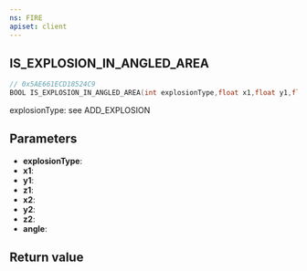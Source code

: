 ```yaml
---
ns: FIRE
apiset: client
---
```

## IS_EXPLOSION_IN_ANGLED_AREA

```c
// 0x5AE661ECD18524C9
BOOL IS_EXPLOSION_IN_ANGLED_AREA(int explosionType,float x1,float y1,float z1,float x2,float y2,float z2,float angle);
```

explosionType: see ADD_EXPLOSION

## Parameters
* **explosionType**:
* **x1**:
* **y1**:
* **z1**:
* **x2**:
* **y2**:
* **z2**:
* **angle**:

## Return value